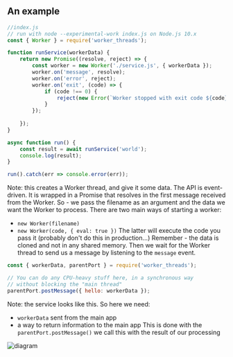 ## An example


```js
//index.js
// run with node --experimental-work index.js on Node.js 10.x
const { Worker } = require('worker_threads');

function runService(workerData) {
	return new Promise((resolve, reject) => {
    	const worker = new Worker('./service.js', { workerData });
        worker.on('message', resolve);
        worker.on('error', reject);
        worker.on('exit', (code) => {
        	if (code !== 0) {
            	reject(new Error(`Worker stopped with exit code ${code}`));
            }
        });
        
    });
}

async function run() {
	const result = await runService('world');
    console.log(result);
}

run().catch(err => console.error(err));
```

Note: this creates a Worker thread, and give it some data.
The API is event-driven.
It is wrapped in a Promise that resolves in the first message received from the Worker.
So - we pass the filename as an argument and the data we want the Worker to process.
There are two main ways of starting a worker:
- `new Worker(filename)`
- `new Worker(code, { eval: true })`
The latter will execute the code you pass it (probably don't do this in production...)
Remember - the data is cloned and not in any shared memory.
Then we wait for the Worker thread to send us a message by listening to the `message` event.


```js
const { workerData, parentPort } = require('worker_threads');

// You can do any CPU-heavy stuff here, in a synchronous way
// without blocking the "main thread"
parentPort.postMessage({ hello: workerData });
```

Note: the service looks like this.
So here we need:
- `workerData` sent from the main app
- a way to return information to the main app
This is done with the `parentPort.postMessage()`
we call this with the result of our processing


![diagram](https://images.zenhubusercontent.com/570533156caf56c9d38f6ac7/217e1167-9f6e-4041-beb2-c6d4fd470c54)
